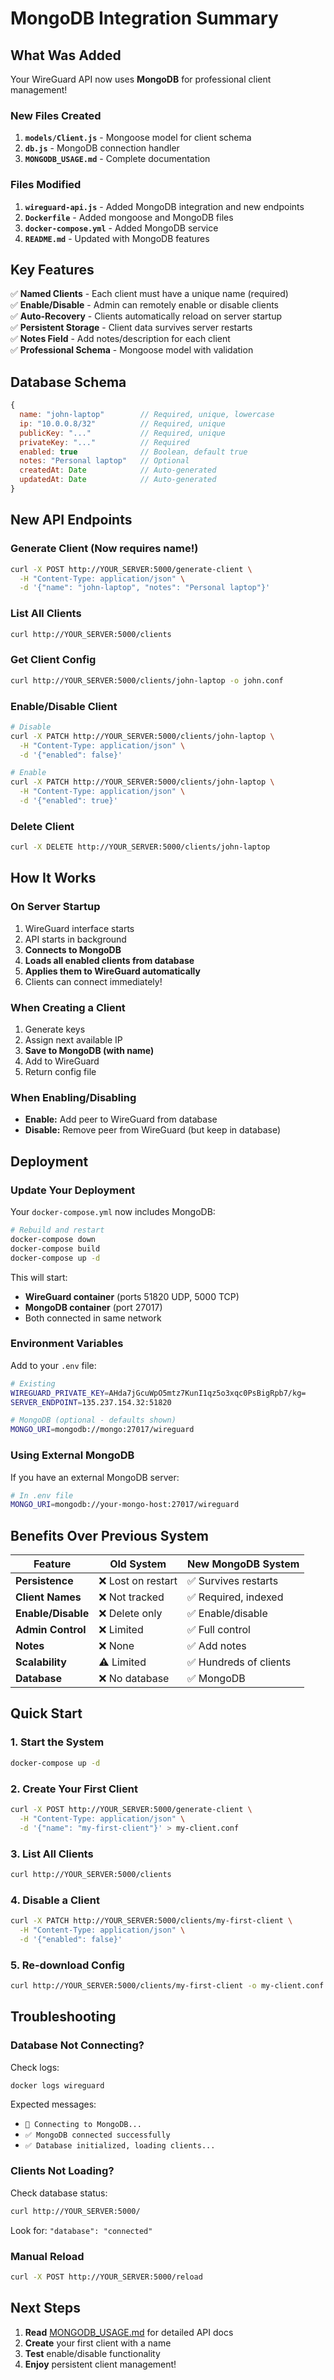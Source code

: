 # MongoDB Integration Summary

## What Was Added

Your WireGuard API now uses **MongoDB** for professional client management!

### New Files Created

1. **`models/Client.js`** - Mongoose model for client schema
2. **`db.js`** - MongoDB connection handler
3. **`MONGODB_USAGE.md`** - Complete documentation

### Files Modified

1. **`wireguard-api.js`** - Added MongoDB integration and new endpoints
2. **`Dockerfile`** - Added mongoose and MongoDB files
3. **`docker-compose.yml`** - Added MongoDB service
4. **`README.md`** - Updated with MongoDB features

## Key Features

✅ **Named Clients** - Each client must have a unique name (required)  
✅ **Enable/Disable** - Admin can remotely enable or disable clients  
✅ **Auto-Recovery** - Clients automatically reload on server startup  
✅ **Persistent Storage** - Client data survives server restarts  
✅ **Notes Field** - Add notes/description for each client  
✅ **Professional Schema** - Mongoose model with validation  

## Database Schema

```javascript
{
  name: "john-laptop"        // Required, unique, lowercase
  ip: "10.0.0.8/32"          // Required, unique
  publicKey: "..."           // Required, unique
  privateKey: "..."          // Required
  enabled: true              // Boolean, default true
  notes: "Personal laptop"   // Optional
  createdAt: Date            // Auto-generated
  updatedAt: Date            // Auto-generated
}
```

## New API Endpoints

### Generate Client (Now requires name!)
```bash
curl -X POST http://YOUR_SERVER:5000/generate-client \
  -H "Content-Type: application/json" \
  -d '{"name": "john-laptop", "notes": "Personal laptop"}'
```

### List All Clients
```bash
curl http://YOUR_SERVER:5000/clients
```

### Get Client Config
```bash
curl http://YOUR_SERVER:5000/clients/john-laptop -o john.conf
```

### Enable/Disable Client
```bash
# Disable
curl -X PATCH http://YOUR_SERVER:5000/clients/john-laptop \
  -H "Content-Type: application/json" \
  -d '{"enabled": false}'

# Enable
curl -X PATCH http://YOUR_SERVER:5000/clients/john-laptop \
  -H "Content-Type: application/json" \
  -d '{"enabled": true}'
```

### Delete Client
```bash
curl -X DELETE http://YOUR_SERVER:5000/clients/john-laptop
```

## How It Works

### On Server Startup

1. WireGuard interface starts
2. API starts in background
3. **Connects to MongoDB**
4. **Loads all enabled clients from database**
5. **Applies them to WireGuard automatically**
6. Clients can connect immediately!

### When Creating a Client

1. Generate keys
2. Assign next available IP
3. **Save to MongoDB (with name)**
4. Add to WireGuard
5. Return config file

### When Enabling/Disabling

- **Enable:** Add peer to WireGuard from database
- **Disable:** Remove peer from WireGuard (but keep in database)

## Deployment

### Update Your Deployment

Your `docker-compose.yml` now includes MongoDB:

```bash
# Rebuild and restart
docker-compose down
docker-compose build
docker-compose up -d
```

This will start:
- **WireGuard container** (ports 51820 UDP, 5000 TCP)
- **MongoDB container** (port 27017)
- Both connected in same network

### Environment Variables

Add to your `.env` file:

```bash
# Existing
WIREGUARD_PRIVATE_KEY=AHda7jGcuWpO5mtz7KunI1qz5o3xqc0PsBigRpb7/kg=
SERVER_ENDPOINT=135.237.154.32:51820

# MongoDB (optional - defaults shown)
MONGO_URI=mongodb://mongo:27017/wireguard
```

### Using External MongoDB

If you have an external MongoDB server:

```bash
# In .env file
MONGO_URI=mongodb://your-mongo-host:27017/wireguard
```

## Benefits Over Previous System

| Feature | Old System | New MongoDB System |
|---------|-----------|-------------------|
| **Persistence** | ❌ Lost on restart | ✅ Survives restarts |
| **Client Names** | ❌ Not tracked | ✅ Required, indexed |
| **Enable/Disable** | ❌ Delete only | ✅ Enable/disable |
| **Admin Control** | ❌ Limited | ✅ Full control |
| **Notes** | ❌ None | ✅ Add notes |
| **Scalability** | ⚠️ Limited | ✅ Hundreds of clients |
| **Database** | ❌ No database | ✅ MongoDB |

## Quick Start

### 1. Start the System

```bash
docker-compose up -d
```

### 2. Create Your First Client

```bash
curl -X POST http://YOUR_SERVER:5000/generate-client \
  -H "Content-Type: application/json" \
  -d '{"name": "my-first-client"}' > my-client.conf
```

### 3. List All Clients

```bash
curl http://YOUR_SERVER:5000/clients
```

### 4. Disable a Client

```bash
curl -X PATCH http://YOUR_SERVER:5000/clients/my-first-client \
  -H "Content-Type: application/json" \
  -d '{"enabled": false}'
```

### 5. Re-download Config

```bash
curl http://YOUR_SERVER:5000/clients/my-first-client -o my-client.conf
```

## Troubleshooting

### Database Not Connecting?

Check logs:
```bash
docker logs wireguard
```

Expected messages:
- `🔄 Connecting to MongoDB...`
- `✅ MongoDB connected successfully`
- `✅ Database initialized, loading clients...`

### Clients Not Loading?

Check database status:
```bash
curl http://YOUR_SERVER:5000/
```

Look for: `"database": "connected"`

### Manual Reload

```bash
curl -X POST http://YOUR_SERVER:5000/reload
```

## Next Steps

1. **Read** [MONGODB_USAGE.md](MONGODB_USAGE.md) for detailed API docs
2. **Create** your first client with a name
3. **Test** enable/disable functionality
4. **Enjoy** persistent client management!

